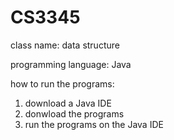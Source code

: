# CS3345
class name: data structure

programming language: Java

how to run the programs:
1. download a Java IDE
2. donwload the programs
2. run the programs on the Java IDE

